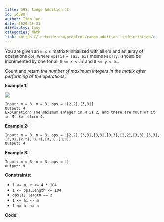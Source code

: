 ```yaml
---
title: 598. Range Addition II
id: id598
author: Tian Jun
date: 2020-10-31
difficulty: Easy
categories: Math
link: <https://leetcode.com/problems/range-addition-ii/description/>
---
```


You are given an `m x n` matrix `M` initialized with all `0`'s and an array of
operations `ops`, where `ops[i] = [ai, bi]` means `M[x][y]` should be
incremented by one for all `0 <= x < ai` and `0 <= y < bi`.

Count and return _the number of maximum integers in the matrix after
performing all the operations_.



**Example 1:**

![](https://assets.leetcode.com/uploads/2020/10/02/ex1.jpg)
            
	Input: m = 3, n = 3, ops = [[2,2],[3,3]]    
	Output: 4    
	Explanation: The maximum integer in M is 2, and there are four of it in M. So return 4.    

**Example 2:**
            
	Input: m = 3, n = 3, ops = [[2,2],[3,3],[3,3],[3,3],[2,2],[3,3],[3,3],[3,3],[2,2],[3,3],[3,3],[3,3]]    
	Output: 4    

**Example 3:**
            
	Input: m = 3, n = 3, ops = []    
	Output: 9    



**Constraints:**

  * `1 <= m, n <= 4 * 104`
  * `1 <= ops.length <= 104`
  * `ops[i].length == 2`
  * `1 <= ai <= m`
  * `1 <= bi <= n`


**Code:**

